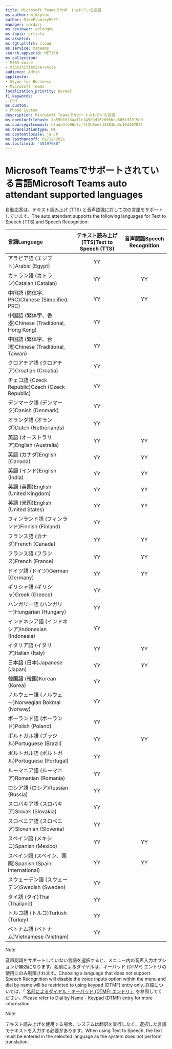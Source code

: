 ```yaml
---
title: Microsoft Teamsでサポートされている言語
ms.author: mikeplum
author: MikePlumleyMSFT
manager: serdars
ms.reviewer: colongma
ms.topic: article
ms.assetid: ''
ms.tgt.pltfrm: cloud
ms.service: msteams
search.appverid: MET150
ms.collection:
- M365-voice
- m365initiative-voice
audience: Admin
appliesto:
- Skype for Business
- Microsoft Teams
localization_priority: Normal
f1.keywords:
- CSH
ms.custom:
- Phone System
description: Microsoft Teamsでサポートされている言語
ms.openlocfilehash: 8a55b1613aaf1c14989d1626966ca6051d7015d9
ms.sourcegitcommit: bfada4fd06c5cff12b0eefd3384bb3c10d10787f
ms.translationtype: MT
ms.contentlocale: ja-JP
ms.lasthandoff: 02/12/2021
ms.locfileid: "50197088"
---
```

# <a name="microsoft-teams-auto-attendant-supported-languages"></a><span data-ttu-id="1efc5-103">Microsoft Teamsでサポートされている言語</span><span class="sxs-lookup"><span data-stu-id="1efc5-103">Microsoft Teams auto attendant supported languages</span></span>

<span data-ttu-id="1efc5-104">自動応答は、テキスト読み上げ (TTS) と音声認識に対して次の言語をサポートしています。</span><span class="sxs-lookup"><span data-stu-id="1efc5-104">The auto attendant supports the following languages for Text to Speech (TTS) and Speech Recognition:</span></span>

|<span data-ttu-id="1efc5-105">言語</span><span class="sxs-lookup"><span data-stu-id="1efc5-105">Language</span></span>                                |<span data-ttu-id="1efc5-106">テキスト読み上げ (TTS)</span><span class="sxs-lookup"><span data-stu-id="1efc5-106">Text to Speech (TTS)</span></span>     |<span data-ttu-id="1efc5-107">音声認識</span><span class="sxs-lookup"><span data-stu-id="1efc5-107">Speech Recognition</span></span>                     |
|:---------------------------------------|:-----------------------:|:-------------------------------------:|
|<span data-ttu-id="1efc5-108">アラビア語 (エジプト)</span><span class="sxs-lookup"><span data-stu-id="1efc5-108">Arabic (Egypt)</span></span>                          |<span data-ttu-id="1efc5-109">Y</span><span class="sxs-lookup"><span data-stu-id="1efc5-109">Y</span></span>                        |                                       |
|<span data-ttu-id="1efc5-110">カトラン語 (カトラン)</span><span class="sxs-lookup"><span data-stu-id="1efc5-110">Catalan (Catalan)</span></span>                       |<span data-ttu-id="1efc5-111">Y</span><span class="sxs-lookup"><span data-stu-id="1efc5-111">Y</span></span>                        |<span data-ttu-id="1efc5-112">Y</span><span class="sxs-lookup"><span data-stu-id="1efc5-112">Y</span></span>                                      |
|<span data-ttu-id="1efc5-113">中国語 (簡体字、PRC)</span><span class="sxs-lookup"><span data-stu-id="1efc5-113">Chinese (Simplified, PRC)</span></span>               |<span data-ttu-id="1efc5-114">Y</span><span class="sxs-lookup"><span data-stu-id="1efc5-114">Y</span></span>                        |<span data-ttu-id="1efc5-115">Y</span><span class="sxs-lookup"><span data-stu-id="1efc5-115">Y</span></span>                                      |
|<span data-ttu-id="1efc5-116">中国語 (繁体字、香港)</span><span class="sxs-lookup"><span data-stu-id="1efc5-116">Chinese (Traditional, Hong Kong)</span></span>        |<span data-ttu-id="1efc5-117">Y</span><span class="sxs-lookup"><span data-stu-id="1efc5-117">Y</span></span>                        |                                       |
|<span data-ttu-id="1efc5-118">中国語 (繁体字、台湾)</span><span class="sxs-lookup"><span data-stu-id="1efc5-118">Chinese (Traditional, Taiwan)</span></span>           |<span data-ttu-id="1efc5-119">Y</span><span class="sxs-lookup"><span data-stu-id="1efc5-119">Y</span></span>                        |                                       |    
|<span data-ttu-id="1efc5-120">クロアチア語 (クロアチア)</span><span class="sxs-lookup"><span data-stu-id="1efc5-120">Croatian (Croatia)</span></span>                      |<span data-ttu-id="1efc5-121">Y</span><span class="sxs-lookup"><span data-stu-id="1efc5-121">Y</span></span>                        |                                       |    
|<span data-ttu-id="1efc5-122">チェコ語 (Czeck Republic)</span><span class="sxs-lookup"><span data-stu-id="1efc5-122">Czech (Czeck Republic)</span></span>                  |<span data-ttu-id="1efc5-123">Y</span><span class="sxs-lookup"><span data-stu-id="1efc5-123">Y</span></span>                        |                                       |    
|<span data-ttu-id="1efc5-124">デンマーク語 (デンマーク)</span><span class="sxs-lookup"><span data-stu-id="1efc5-124">Danish (Denmark)</span></span>                        |<span data-ttu-id="1efc5-125">Y</span><span class="sxs-lookup"><span data-stu-id="1efc5-125">Y</span></span>                        |                                       |    
|<span data-ttu-id="1efc5-126">オランダ語 (オランダ)</span><span class="sxs-lookup"><span data-stu-id="1efc5-126">Dutch (Netherlands)</span></span>                     |<span data-ttu-id="1efc5-127">Y</span><span class="sxs-lookup"><span data-stu-id="1efc5-127">Y</span></span>                        |                                       |    
|<span data-ttu-id="1efc5-128">英語 (オーストラリア)</span><span class="sxs-lookup"><span data-stu-id="1efc5-128">English (Australia)</span></span>                     |<span data-ttu-id="1efc5-129">Y</span><span class="sxs-lookup"><span data-stu-id="1efc5-129">Y</span></span>                        |<span data-ttu-id="1efc5-130">Y</span><span class="sxs-lookup"><span data-stu-id="1efc5-130">Y</span></span>                                      |
|<span data-ttu-id="1efc5-131">英語 (カナダ)</span><span class="sxs-lookup"><span data-stu-id="1efc5-131">English (Canada)</span></span>                        |<span data-ttu-id="1efc5-132">Y</span><span class="sxs-lookup"><span data-stu-id="1efc5-132">Y</span></span>                        |<span data-ttu-id="1efc5-133">Y</span><span class="sxs-lookup"><span data-stu-id="1efc5-133">Y</span></span>                                      |
|<span data-ttu-id="1efc5-134">英語 (インド)</span><span class="sxs-lookup"><span data-stu-id="1efc5-134">English (India)</span></span>                         |<span data-ttu-id="1efc5-135">Y</span><span class="sxs-lookup"><span data-stu-id="1efc5-135">Y</span></span>                        |<span data-ttu-id="1efc5-136">Y</span><span class="sxs-lookup"><span data-stu-id="1efc5-136">Y</span></span>                                      |
|<span data-ttu-id="1efc5-137">英語 (英国)</span><span class="sxs-lookup"><span data-stu-id="1efc5-137">English (United Kingdom)</span></span>                |<span data-ttu-id="1efc5-138">Y</span><span class="sxs-lookup"><span data-stu-id="1efc5-138">Y</span></span>                        |<span data-ttu-id="1efc5-139">Y</span><span class="sxs-lookup"><span data-stu-id="1efc5-139">Y</span></span>                                      |
|<span data-ttu-id="1efc5-140">英語 (米国)</span><span class="sxs-lookup"><span data-stu-id="1efc5-140">English (United States)</span></span>                 |<span data-ttu-id="1efc5-141">Y</span><span class="sxs-lookup"><span data-stu-id="1efc5-141">Y</span></span>                        |<span data-ttu-id="1efc5-142">Y</span><span class="sxs-lookup"><span data-stu-id="1efc5-142">Y</span></span>                                      |
|<span data-ttu-id="1efc5-143">フィンランド語 (フィンランド)</span><span class="sxs-lookup"><span data-stu-id="1efc5-143">Finnish (Finland)</span></span>                       |<span data-ttu-id="1efc5-144">Y</span><span class="sxs-lookup"><span data-stu-id="1efc5-144">Y</span></span>                        |                                       |    
|<span data-ttu-id="1efc5-145">フランス語 (カナダ)</span><span class="sxs-lookup"><span data-stu-id="1efc5-145">French (Canada)</span></span>                         |<span data-ttu-id="1efc5-146">Y</span><span class="sxs-lookup"><span data-stu-id="1efc5-146">Y</span></span>                        |<span data-ttu-id="1efc5-147">Y</span><span class="sxs-lookup"><span data-stu-id="1efc5-147">Y</span></span>                                      |
|<span data-ttu-id="1efc5-148">フランス語 (フランス)</span><span class="sxs-lookup"><span data-stu-id="1efc5-148">French (France)</span></span>                         |<span data-ttu-id="1efc5-149">Y</span><span class="sxs-lookup"><span data-stu-id="1efc5-149">Y</span></span>                        |<span data-ttu-id="1efc5-150">Y</span><span class="sxs-lookup"><span data-stu-id="1efc5-150">Y</span></span>                                      |
|<span data-ttu-id="1efc5-151">ドイツ語 (ドイツ)</span><span class="sxs-lookup"><span data-stu-id="1efc5-151">German (Germany)</span></span>                        |<span data-ttu-id="1efc5-152">Y</span><span class="sxs-lookup"><span data-stu-id="1efc5-152">Y</span></span>                        |<span data-ttu-id="1efc5-153">Y</span><span class="sxs-lookup"><span data-stu-id="1efc5-153">Y</span></span>                                      |
|<span data-ttu-id="1efc5-154">ギリシャ語 (ギリシャ)</span><span class="sxs-lookup"><span data-stu-id="1efc5-154">Greek (Greece)</span></span>                          |<span data-ttu-id="1efc5-155">Y</span><span class="sxs-lookup"><span data-stu-id="1efc5-155">Y</span></span>                        |                                       |
|<span data-ttu-id="1efc5-156">ハンガリー語 (ハンガリー)</span><span class="sxs-lookup"><span data-stu-id="1efc5-156">Hungarian (Hungary)</span></span>                     |<span data-ttu-id="1efc5-157">Y</span><span class="sxs-lookup"><span data-stu-id="1efc5-157">Y</span></span>                        |                                       |
|<span data-ttu-id="1efc5-158">インドネシア語 (インドネシア)</span><span class="sxs-lookup"><span data-stu-id="1efc5-158">Indonesian (Indonesia)</span></span>                  |<span data-ttu-id="1efc5-159">Y</span><span class="sxs-lookup"><span data-stu-id="1efc5-159">Y</span></span>                        |                                       |
|<span data-ttu-id="1efc5-160">イタリア語 (イタリア)</span><span class="sxs-lookup"><span data-stu-id="1efc5-160">Italian (Italy)</span></span>                         |<span data-ttu-id="1efc5-161">Y</span><span class="sxs-lookup"><span data-stu-id="1efc5-161">Y</span></span>                        |<span data-ttu-id="1efc5-162">Y</span><span class="sxs-lookup"><span data-stu-id="1efc5-162">Y</span></span>                                      |
|<span data-ttu-id="1efc5-163">日本語 (日本)</span><span class="sxs-lookup"><span data-stu-id="1efc5-163">Japanese (Japan)</span></span>                        |<span data-ttu-id="1efc5-164">Y</span><span class="sxs-lookup"><span data-stu-id="1efc5-164">Y</span></span>                        |<span data-ttu-id="1efc5-165">Y</span><span class="sxs-lookup"><span data-stu-id="1efc5-165">Y</span></span>                                      |
|<span data-ttu-id="1efc5-166">韓国語 (韓国)</span><span class="sxs-lookup"><span data-stu-id="1efc5-166">Korean (Korea)</span></span>                          |<span data-ttu-id="1efc5-167">Y</span><span class="sxs-lookup"><span data-stu-id="1efc5-167">Y</span></span>                        |                                       |    
|<span data-ttu-id="1efc5-168">ノルウェー語 (ノルウェー)</span><span class="sxs-lookup"><span data-stu-id="1efc5-168">Norwegian Bokmal (Norway)</span></span>               |<span data-ttu-id="1efc5-169">Y</span><span class="sxs-lookup"><span data-stu-id="1efc5-169">Y</span></span>                        |                                       |    
|<span data-ttu-id="1efc5-170">ポーランド語 (ポーランド)</span><span class="sxs-lookup"><span data-stu-id="1efc5-170">Polish (Poland)</span></span>                         |<span data-ttu-id="1efc5-171">Y</span><span class="sxs-lookup"><span data-stu-id="1efc5-171">Y</span></span>                        |                                       |    
|<span data-ttu-id="1efc5-172">ポルトガル語 (ブラジル)</span><span class="sxs-lookup"><span data-stu-id="1efc5-172">Portuguese (Brazil)</span></span>                     |<span data-ttu-id="1efc5-173">Y</span><span class="sxs-lookup"><span data-stu-id="1efc5-173">Y</span></span>                        |<span data-ttu-id="1efc5-174">Y</span><span class="sxs-lookup"><span data-stu-id="1efc5-174">Y</span></span>                                      |
|<span data-ttu-id="1efc5-175">ポルトガル語 (ポルトガル)</span><span class="sxs-lookup"><span data-stu-id="1efc5-175">Portuguese (Portugal)</span></span>                   |<span data-ttu-id="1efc5-176">Y</span><span class="sxs-lookup"><span data-stu-id="1efc5-176">Y</span></span>                        |                                       |    
|<span data-ttu-id="1efc5-177">ルーマニア語 (ルーマニア)</span><span class="sxs-lookup"><span data-stu-id="1efc5-177">Romanian (Romania)</span></span>                      |<span data-ttu-id="1efc5-178">Y</span><span class="sxs-lookup"><span data-stu-id="1efc5-178">Y</span></span>                        |                                       |    
|<span data-ttu-id="1efc5-179">ロシア語 (ロシア)</span><span class="sxs-lookup"><span data-stu-id="1efc5-179">Russian (Russia)</span></span>                        |<span data-ttu-id="1efc5-180">Y</span><span class="sxs-lookup"><span data-stu-id="1efc5-180">Y</span></span>                        |                                       |    
|<span data-ttu-id="1efc5-181">スロバキア語 (スロバキア)</span><span class="sxs-lookup"><span data-stu-id="1efc5-181">Slovak (Slovakia)</span></span>                       |<span data-ttu-id="1efc5-182">Y</span><span class="sxs-lookup"><span data-stu-id="1efc5-182">Y</span></span>                        |                                       |    
|<span data-ttu-id="1efc5-183">スロベニア語 (スロベニア)</span><span class="sxs-lookup"><span data-stu-id="1efc5-183">Slovenian (Slovenia)</span></span>                    |<span data-ttu-id="1efc5-184">Y</span><span class="sxs-lookup"><span data-stu-id="1efc5-184">Y</span></span>                        |                                       |    
|<span data-ttu-id="1efc5-185">スペイン語 (メキシコ)</span><span class="sxs-lookup"><span data-stu-id="1efc5-185">Spanish (Mexico)</span></span>                        |<span data-ttu-id="1efc5-186">Y</span><span class="sxs-lookup"><span data-stu-id="1efc5-186">Y</span></span>                        |<span data-ttu-id="1efc5-187">Y</span><span class="sxs-lookup"><span data-stu-id="1efc5-187">Y</span></span>                                      |
|<span data-ttu-id="1efc5-188">スペイン語 (スペイン、国際)</span><span class="sxs-lookup"><span data-stu-id="1efc5-188">Spanish (Spain, International)</span></span>          |<span data-ttu-id="1efc5-189">Y</span><span class="sxs-lookup"><span data-stu-id="1efc5-189">Y</span></span>                        |<span data-ttu-id="1efc5-190">Y</span><span class="sxs-lookup"><span data-stu-id="1efc5-190">Y</span></span>                                      |
|<span data-ttu-id="1efc5-191">スウェーデン語 (スウェーデン)</span><span class="sxs-lookup"><span data-stu-id="1efc5-191">Swedish (Sweden)</span></span>                        |<span data-ttu-id="1efc5-192">Y</span><span class="sxs-lookup"><span data-stu-id="1efc5-192">Y</span></span>                        |                                       |    
|<span data-ttu-id="1efc5-193">タイ語 (タイ)</span><span class="sxs-lookup"><span data-stu-id="1efc5-193">Thai (Thailand)</span></span>                         |<span data-ttu-id="1efc5-194">Y</span><span class="sxs-lookup"><span data-stu-id="1efc5-194">Y</span></span>                        |                                       |    
|<span data-ttu-id="1efc5-195">トルコ語 (トルコ)</span><span class="sxs-lookup"><span data-stu-id="1efc5-195">Turkish (Turkey)</span></span>                        |<span data-ttu-id="1efc5-196">Y</span><span class="sxs-lookup"><span data-stu-id="1efc5-196">Y</span></span>                        |                                       |    
|<span data-ttu-id="1efc5-197">ベトナム語 (ベトナム)</span><span class="sxs-lookup"><span data-stu-id="1efc5-197">Vietnamese (Vietnam)</span></span>                    |<span data-ttu-id="1efc5-198">Y</span><span class="sxs-lookup"><span data-stu-id="1efc5-198">Y</span></span>                        |                                       |    

> [!NOTE]
> <span data-ttu-id="1efc5-199">音声認識をサポートしていない言語を選択すると、メニュー内の音声入力オプションが無効になります。名前によるダイヤルは、キーパッド (DTMF) エントリの使用にのみ制限されます。</span><span class="sxs-lookup"><span data-stu-id="1efc5-199">Choosing a language that does not support Speech Recognition will disable the voice inputs option within the menu and dial by name will be restricted to using keypad (DTMF) entry only.</span></span> <span data-ttu-id="1efc5-200">詳細については、「 [名前によるダイヤル - キーパッド (DTMF) エントリ」](dial-voice-reference.md#dial-by-name---keypad-dtmf-entry) を参照してください。</span><span class="sxs-lookup"><span data-stu-id="1efc5-200">Please refer to [Dial by Name - Keypad (DTMF) entry](dial-voice-reference.md#dial-by-name---keypad-dtmf-entry) for more information.</span></span>

> [!NOTE]
> <span data-ttu-id="1efc5-201">テキスト読み上げを使用する場合、システムは翻訳を実行しなく、選択した言語でテキストを入力する必要があります。</span><span class="sxs-lookup"><span data-stu-id="1efc5-201">When using Text to Speech, the text must be entered in the selected language as the system does not perform translation.</span></span>
